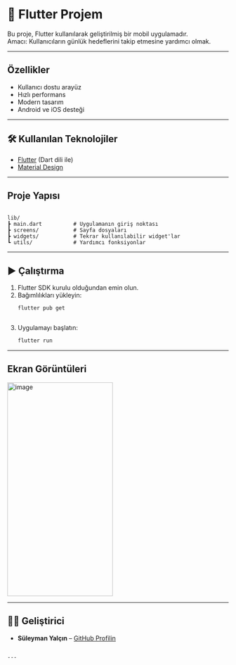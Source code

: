
# 📱 Flutter Projem

Bu proje, Flutter kullanılarak geliştirilmiş bir mobil uygulamadır.  
Amacı: Kullanıcıların günlük hedeflerini takip etmesine yardımcı olmak.

---

##  Özellikler
- Kullanıcı dostu arayüz
-  Hızlı performans
-  Modern tasarım
-  Android ve iOS desteği

---

## 🛠 Kullanılan Teknolojiler
- [Flutter](https://flutter.dev/) (Dart dili ile)
- [Material Design](https://material.io/)

---

## Proje Yapısı
```

lib/
┣ main.dart          # Uygulamanın giriş noktası
┣ screens/           # Sayfa dosyaları
┣ widgets/           # Tekrar kullanılabilir widget'lar
┗ utils/             # Yardımcı fonksiyonlar

````

---

## ▶ Çalıştırma
1. Flutter SDK kurulu olduğundan emin olun.  
2. Bağımlılıkları yükleyin:
   ```bash
   flutter pub get
```
```

3. Uygulamayı başlatın:

   ```bash
   flutter run
   ```

---

##  Ekran Görüntüleri

<img width="240" height="486" alt="image" src="https://github.com/user-attachments/assets/9f4c7b05-fc8e-49f0-944b-8fe73f27587f" />


---

## 👨‍💻 Geliştirici

* **Süleyman Yalçın** – [GitHub Profilin](https://github.com/yalcin1suleyman)

```

---

